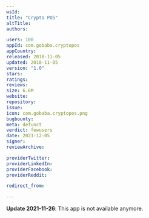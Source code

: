 ```yaml
---
wsId: 
title: "Crypto POS"
altTitle: 
authors:

users: 100
appId: com.gobaba.cryptopos
appCountry: 
released: 2018-11-05
updated: 2018-11-05
version: "1.0"
stars: 
ratings: 
reviews: 
size: 6.6M
website: 
repository: 
issue: 
icon: com.gobaba.cryptopos.png
bugbounty: 
meta: defunct
verdict: fewusers
date: 2021-12-05
signer: 
reviewArchive:

providerTwitter: 
providerLinkedIn: 
providerFacebook: 
providerReddit: 

redirect_from:

---
```


**Update 2021-11-26**: This app is not available anymore.

